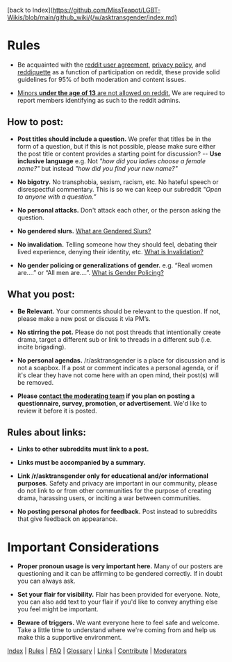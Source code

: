 [back to Index](https://github.com/MissTeapot/LGBT-Wikis/blob/main/github_wiki/(/w/asktransgender/index.md)

# Rules

* Be acquainted with the [reddit user agreement](/help/useragreement), [privacy policy](/help/privacypolicy), and [reddiquette](/help/reddiquette) as a function of participation on reddit, these provide solid guidelines for 95% of both moderation and content issues.

* [Minors **under the age of 13** are not allowed on reddit.](/wiki/privacypolicy#wiki_children_under_13) We are required to report members identifying as such to the reddit admins.

## How to post:

* **Post titles should include a question.** 
We prefer that titles be in the form of a question, but if this is not possible, please make sure either the post title or content provides a starting point for discussion? -- **Use inclusive language** e.g. Not *"how did you ladies choose a female name?"* but instead *"how did you find your new name?"*

* **No bigotry.** No transphobia, sexism, racism, etc. No hateful speech or disrespectful commentary. This is so we can keep our subreddit *"Open to anyone with a question.”*

* **No personal attacks.** Don't attack each other, or the person asking the question. 

* **No gendered slurs.** [What are Gendered Slurs?](/r/asktransgender/wiki/genderedslurs)

* **No invalidation.** Telling someone how they should feel, debating their lived experience, denying their identity, etc. [What is Invalidation?](/r/asktransgender/wiki/invalidation)

* **No gender policing or generalizations of gender.** e.g. “Real women are....” or  “All men are....”. [What is Gender Policing?](/r/asktransgender/wiki/genderpolicing)

## What you post:

* **Be Relevant.** Your comments should be relevant to the question. If not, please make a new post or discuss it via PM’s.

* **No stirring the pot.** Please do not post threads that intentionally create drama, target a different sub or link to threads in a different sub (i.e. incite brigading).

* **No personal agendas.** /r/asktransgender is a place for discussion and is not a soapbox. If a post or comment indicates a personal agenda, or if it's clear they have not come here with an open mind, their post(s) will be removed.

* **Please [contact the moderating team](http://www.reddit.com/message/compose?to=%2Fr%2Fasktransgender) if you plan on posting a questionnaire, survey, promotion, or advertisement**. We'd like to review it before it is posted.

## Rules about links:

* **Links to other subreddits must link to a post.**

* **Links must be accompanied by a summary.**

* **Link /r/asktransgender only for educational and/or informational purposes.** Safety and privacy are important in our community, please do not link to or from other communities for the purpose of creating drama, harassing users, or inciting a war between communities.

* **No posting personal photos for feedback.**  Post instead to subreddits that give feedback on appearance. 

# Important Considerations

* **Proper pronoun usage is very important here.** Many of our posters are questioning and it can be affirming to be gendered correctly. If in doubt you can always ask.

* **Set your flair for visibility.** Flair has been provided for everyone. Note, you can also add text to your flair if you'd like to convey anything else you feel might be important.

* **Beware of triggers.**  We want everyone here to feel safe and welcome. Take a little time to understand where we're coming from and help us make this a supportive environment.

[Index](https://github.com/MissTeapot/LGBT-Wikis/blob/main/github_wiki/asktransgender/index.md) | [Rules](https://github.com/MissTeapot/LGBT-Wikis/blob/main/github_wiki/asktransgender/rules.md) | [FAQ](https://github.com/MissTeapot/LGBT-Wikis/blob/main/github_wiki/asktransgender/faq.md) | [Glossary](https://github.com/MissTeapot/LGBT-Wikis/blob/main/github_wiki/asktransgender/glossary.md) | [Links](https://github.com/MissTeapot/LGBT-Wikis/blob/main/github_wiki/asktransgender/linked.md) | [Contribute](https://github.com/MissTeapot/LGBT-Wikis/blob/main/github_wiki/asktransgender/contribute.md) | [Moderators](http://www.reddit.com/message/compose?to=%2Fr%2Fasktransgender)